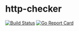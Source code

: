 # http-checker

[![Build Status](https://travis-ci.org/F1NaL/http-checker.svg?branch=master)](https://travis-ci.org/F1NaL/http-checker)
[![Go Report Card](https://goreportcard.com/badge/github.com/F1NaL/http-checker)](https://goreportcard.com/report/github.com/F1NaL/http-checker)